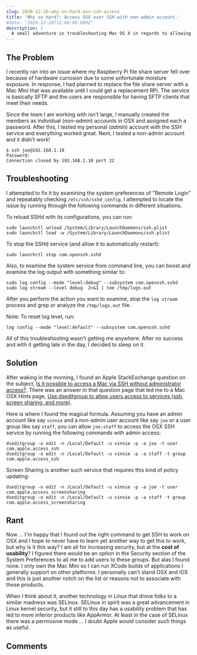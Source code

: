 ```yaml
---
slug: 2020-12-26-why-so-hard-osx-ssh-access
title: 'Why so hard?: Access OSX over SSH with non-admin account.'
#date: "2020-12-26T12:00:00.000Z"
description: |
  A small adventure in troubleshooting Mac OS X in regards to allowing non-admin accounts access to SSH services on the host.
---
```


## The Problem

I recently ran into an issue where my Raspberry Pi file share server fell over because of hardware currosion due to some unfortunate moisture exposure. In response, I had planned to replace the file share server with a Mac Mini that was available until I could get a replacement RPi. The service is basically SFTP and the users are responsible for having SFTP clients that meet their needs.

<!--truncate-->

Since the team I am working with isn't large, I manually created the members as individual (_non-admin_) accounts in OSX and assigned each a password. After this, I tested my personal (_admin_) account with the SSH service and everything worked great. Next, I tested a non-admin account and it didn't work!

```
$ ssh joe@192.168.1.10
Password:
Connection closed by 192.168.1.10 port 22
```

## Troubleshooting

I attempted to fix it by examining the system preferences of "Remote Login" and repeatably checking `/etc/ssh/sshd_config`. I attempted to locate the issue by running through the following commands in different situations.

To reload SSHd with its configurations, you can run:

```
sudo launchctl unload /System/Library/LaunchDaemons/ssh.plist
sudo launchctl load -w /System/Library/LaunchDaemons/ssh.plist
```

To stop the SSHd service (and allow it to automatically restart):

```
sudo launchctl stop com.openssh.sshd
```

Also, to examine the system service from command line, you can boost and examine the log output with something similar to:

```
sudo log config --mode "level:debug" --subsystem com.openssh.sshd
sudo log stream --level debug  2>&1 | tee /tmp/logs.out
```

After you perform the action you want to examine, stop the `log stream` process and grep or analyze the `/tmp/logs.out` file.

Note: To reset log level, run:

```
log config --mode "level:default" --subsystem com.openssh.sshd
```

All of this troubleshooting wasn't getting me anywhere. After no success and with it getting late in the day, I decided to sleep on it.

## Solution

After waking in the morning, I found an Apple StackExchange question on the subject, [Is it possible to access a Mac via SSH without administrator access?](https://apple.stackexchange.com/questions/52715/is-it-possible-to-access-a-mac-via-ssh-without-administrator-access). There was an answer in that question page that led me to a Mac OSX Hints page, [Use dseditgroup to allow users access to services (ssh, screen sharing, and more)](http://hints.macworld.com/article.php?story=20131008155803807).

Here is where I found the magical formula. Assuming you have an admin account like say `vinnie` and a non-admin user account like say `joe` or a user group like say `staff`, you can allow `joe:staff` to access the OSX SSH service by running the following commands with admin access:

```
dseditgroup -o edit -n /Local/Default -u vinnie -p -a joe -t user com.apple.access_ssh
dseditgroup -o edit -n /Local/Default -u vinnie -p -a staff -t group com.apple.access_ssh
```

Screen Sharing is another such service that requires this kind of policy updating:

```
dseditgroup -o edit -n /Local/Default -u vinnie -p -a joe -t user com.apple.access_screensharing
dseditgroup -o edit -n /Local/Default -u vinnie -p -a staff -t group com.apple.access_screensharing
```

## Rant

Now ... I'm happy that I found out the right command to get SSH to work on OSX and I hope to never have to learn yet another way to get this to work, but why is it _this_ way? I am all for increasing security, but at the **cost of usability**? I figured there would be an option in the Security section of the System Preferences to all me to add users to these groups. But alas I found none. I only own the Mac Mini so I can run XCode builds of applications I generally support on other platforms. I personally can't stand OSX and iOS and this is just another notch on the list or reasons not to associate with these products.

When I think about it, another technology in Linux that drove folks to a similar madness was SELinux. SELinux in spirit was a great advancement in Linux kernel security, but it still to this day has a usability problem that has led to more inferior products like AppArmor. At least in the case of SELinux there was a permissive mode ... I doubt Apple would consider such things as useful.

## Comments

<Comments />
